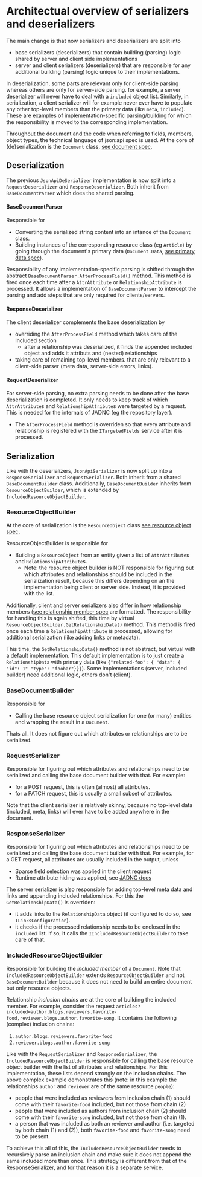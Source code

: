 # Architectual overview of serializers and deserializers

The main change is that now serializers and deserializers are split into 
- base serializers (deserializers) that contain building (parsing) logic shared by server and client side implementations
- server and client serializers (deserializers) that are responsible for any additional building (parsing) logic unique to their implementations.

In deserialization, some parts are relevant only for client-side parsing whereas others are only for server-side parsing. for example, a server deserializer will never have to deal with a `included` object list. Similarly, in serialization, a client serializer will for example never ever have to populate any other top-level members than the primary data (like `meta`, `included`). These are examples of implementation-specific parsing/building for which the responsibility is moved to the corresponding implementation.

Throughout the document and the code when referring to fields, members, object types, the technical language of json:api spec is used. At the core of (de)serialization is the 
`Document` class, [see document spec](https://jsonapi.org/format/#document-structure).

## Deserialization
The previous `JsonApiDeSerializer` implementation is now split into a `RequestDeserializer` and `ResponseDeserializer`. Both inherit from `BaseDocumentParser` which does the shared parsing.

#### BaseDocumentParser
Responsible for 
- Converting the serialized string content into an intance of the `Document` class. 
- Building instances of the corresponding resource class (eg `Article`) by going through the document's primary data (`Document.Data`, [see primary data spec](https://jsonapi.org/format/#document-top-level)).

Responsibility of any implementation-specific parsing is shifted through the abstract `BaseDocumentParser.AfterProcessField()` method. This method is fired once each time after a `AttrAttribute` or `RelationshipAttribute` is processed. It allows a implementation of `BaseDocumentParser` to intercept the parsing and add steps that are only required for clients/servers.

#### ResponseDeserializer
The client deserializer complements the base deserialization  by
* overriding the `AfterProcessField` method which takes care of the Included section
	* after a relationship was deserialized, it finds the appended included object and adds it attributs and (nested) relationships
* taking care of remaining top-level members. that are only relevant to a client-side parser (meta data, server-side errors, links).

#### RequestDeserializer
For server-side parsing, no extra parsing needs to be done after the base deserialization is completed. It only needs to keep track of which `AttrAttribute`s and `RelationshipAttribute`s were targeted by a request. This is needed for the internals of JADNC (eg the repository layer).
* The `AfterProcessField` method is overriden so that every attribute and relationship is registered with the `ITargetedFields` service after it is processed.

## Serialization
Like with the deserializers, `JsonApiSerializer` is now split up into a `ResponseSerializer` and `RequestSerializer`. Both inherit from a shared `BaseDocumentBuilder` class. Additionally, `BaseDocumentBuilder` inherits from `ResourceObjectBuilder`, which is extended by `IncludedResourceObjectBuilder`.

### ResourceObjectBuilder
At the core of serialization is the `ResourceObject` class [see resource object spec](https://jsonapi.org/format/#document-resource-objects).

ResourceObjectBuilder is responsible for 
- Building a `ResourceObject` from an entity given a list of `AttrAttribute`s and `RelationshipAttribute`s.
	- Note: the resource object builder is NOT responsible for figuring out which attributes and relationships should be included in the serialization result, because this differs depending on an the implementation being client or server side.
	  Instead, it is provided with the list.

Additionally, client and server serializers also differ in how relationship members ([see relationship member spec](https://jsonapi.org/format/#document-resource-object-attributes) are formatted. The responsibility for handling this is again shifted, this time by virtual `ResourceObjectBuilder.GetRelationshipData()` method. This method is fired once each time a `RelationshipAttribute` is processed, allowing for additional serialization (like adding links or metadata).

This time, the `GetRelationshipData()` method is not abstract, but virtual with a default implementation. This default implementation is to just create a `RelationshipData` with primary data (like `{"related-foo": { "data": { "id": 1" "type": "foobar"}}}`). Some implementations (server, included builder) need additional logic, others don't (client).

### BaseDocumentBuilder
Responsible for
- Calling the base resource object serialization for one (or many) entities and wrapping the result in a `Document`.

Thats all. It does not figure out which attributes or relationships are to be serialized.

### RequestSerializer
Responsible for figuring out which attributes and relationships need to be serialized and calling the base document builder with that.
For example:
- for a POST request, this is often (almost) all attributes.
- for a PATCH request, this is usually a small subset of attributes.

Note that the client serializer is relatively skinny, because no top-level data (included, meta, links) will ever have to be added anywhere in the document.

### ResponseSerializer
Responsible for figuring out which attributes and relationships need to be serialized and calling the base document builder with that.
For example, for a GET request, all attributes are usually included in the output, unless
- Sparse field selection was applied in the client request
- Runtime attribute hiding was applied, see [JADNC docs](https://json-api-dotnet.github.io/JsonApiDotNetCore/usage/resources/resource-definitions.html#runtime-attribute-filtering)

The server serializer is also responsible for adding top-level meta data and links and appending included relationships. For this the `GetRelationshipData()` is overriden:
- it adds links to the `RelationshipData` object (if configured to do so, see `ILinksConfiguration`).
- it checks if the processed relationship needs to be enclosed in the `included` list. If so, it calls the `IIncludedResourceObjectBuilder` to take care of that.


### IncludedResourceObjectBuilder
Responsible for building the *included member* of a `Document`. Note that `IncludedResourceObjectBuilder` extends `ResourceObjectBuilder` and not `BaseDocumentBuilder` because it does not need to build an entire document but only resource objects.

Relationship *inclusion chains* are at the core of building the included member. For example, consider the request `articles?included=author.blogs.reviewers.favorite-food,reviewer.blogs.author.favorite-song`. It contains the following (complex) inclusion chains:
1. `author.blogs.reviewers.favorite-food`
2. `reviewer.blogs.author.favorite-song`

Like with the `RequestSerializer` and `ResponseSerializer`, the `IncludedResourceObjectBuilder` is responsible for calling the base resource object builder with the list of attributes and relationships. For this implementation, these lists depend strongly on the inclusion chains. The above complex example demonstrates this (note: in this example the relationships `author` and `reviewer` are of the same resource `people`):
- people that were included as reviewers from inclusion chain (1) should come with their `favorite-food` included, but not those from chain (2)
- people that were included as authors from inclusion chain (2) should come with their `favorite-song` included, but not those from chain (1).
- a person that was included as both an reviewer and author (i.e. targeted by both chain (1) and (2)), both `favorite-food` and `favorite-song` need to be present.

To achieve this all of this, the `IncludedResourceObjectBuilder` needs to recursively parse an inclusion chain and make sure it does not append the same included more than once. This strategy is different from that of the ResponseSerializer, and for that reason it is a separate service.

